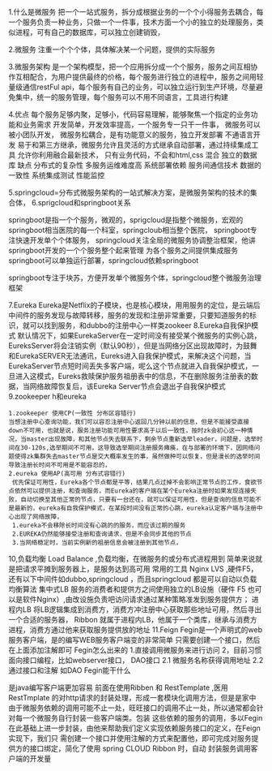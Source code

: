 1.什么是微服务
 把一个一站式服务，拆分成根据业务的一个个小得服务去耦合，每一个服务负责一种业务，只做一个一件事，技术方面一个小的独立的处理服务，类似进程，可有自己的数据库，可以独立创建销毁，

 2.微服务
  注重一个个个体，具体解决某一个问题，提供的实际服务

 3.微服务架构
 是一个架构模型，把一个应用拆分成一个个服务，服务之间互相协作互相配合，为用户提供最终的价格，每个服务进行独立的进程中，服务之间用轻量级通信restFul api，每个服务有自己的业务，可以独立运行到生产环境，尽量避免集中，统一的服务管理，每个服务可以不用不同语言，工具进行构建

 4.优点
  每个服务足够内聚，足够小，代码容易理解，能够聚焦一个指定的业务功能和业务需求
  开发简单，开发效率提高，一个服务专一只干一件事，
  微服务可以被小团队开发，
  微服务松耦合，是有功能意义的服务，独立开发部署
  不通语言开发
  易于和第三方继承，微服务允许且灵活的方式继承自动部署，通过持续集成工具
  允许你利用融合最新技术，
  只有业务代码，不会和html,css 混合
  独立的数据库
 缺点
 分布式的复杂性
 多服务运维难度高
 系统部署依赖
 服务间通信技术
 数据的一致性
 系统集成测试
 性能监控

 5.springcloud=分布式微服务架构的一站式解决方案，是微服务架构的技术的集合体，
 6.sprigcloud和springboot关系

   springboot是指一个个服务，微观的，sprigcloud是指整个微服务，宏观的
   springboot相当医院的每一个科室，springcloub相当整个医院，
  springboot专注快速开发单个个体服务，
  springcloud关注全局的微服务协调整治框架，他讲springboot开发的一个个服务整个起来管理
  为各个服务之间提供集成服务
  springboot可以单独运行部署，springcloud依赖springboot

  springboot专注于块苏，方便开发单个微服务个体，springcloud整个微服务治理框架
 
  7.Eureka
  Eureka是Netflix的子模块，也是核心模块，用用服务的定位，是云端后中间件的服务发现与故障转移，服务的发现和注册非常重要，只要知道服务的标识，就可以找到服务，和dubbo的注册中心一样类zookeer
  8.Eureka自我保护模式
   默认情况下，如果EurekaServer在一定时间没有接受某个微服务的实例心跳，EureksServer将会注销实例（默认90秒），但是当网络分区出现故障时，为鼓舞和EurekaSERVER无法通讯，Eureks进入自我保护模式，来解决这个问题，当EurekaServer节点短时间丢失多客户端，呢么这个节点就进入自我保护模式，一旦进入这模式，Eureks救赎保护服务祖册表中的信息，不在删除服务注册表的数据，当网络故障恢复后，该Eureka Server节点会退出子自我保护模式
   9.zookeeper h和eureka

    1.zookeeper 使用CP(一致性 分布区容错行)
    当想注册中心查询功能，我们可以容忍注册中心返回几分钟以前的信息，但是不能接受直接down不可用，也就是说，服务注册功能可用性要求高于以后一致性，按时zk会初心这一种情况，当master出现故障，和其他节点失去联系下，剩余节点重新选举leader，问题是，选举时间在30-120s,选举期间不可用，这导致选举期间注册服务瘫痪，在与部署的环境下，因网络问题使得zk集群失去master节点是交大概率发生的事，虽然做种可以恢复，但是漫长的选举时间导致注册长时间不可用是不能容忍的，
    2.eureka 使用AP(高可用 分布式容错行)
     优先保证可用性，Eureka各个节点都是平等，结果几点过掉不会影响正常节点的工作，食欲节点依然可以提供注册，和查询服务，而Eureka的客户端在某个Eureka注册时如果发现连接失败，自动切换至其他正常的节点，只要有一台还在，就可以保证可用性，但是查询的信息可能不是最新的，eureka有自我保护模式，在某段时间没有正常的心跳，eureka认定客户端与注册中心出现了网络故障，
     1.eureka不会移除长时间没有心跳的的服务，而应该过期的服务
     2.EUREKA仍然能够接受注册和查询请求，但是不会同步其他的节点
     3.当网络稳定时，当前实例新的祖册信息会被注册到其他节点，
  10,负载均衡
    Load Balance ,负载均衡，在微服务的或分布式进程用到
    简单来说就是把请求平摊到服务器上，是服务达到高可用
    常用的工具 Nginx LVS ,硬件F5，
    还有以下中间件如dubbo,springcloud ，而且springcloud 都是可以自动以负载均衡算法
   集中式LB
     服务的消费者和提供方之间使用独立的LB设施（硬件 F5 也可以是软件Nginx）,由改设施负责吧访问请求通过某种策略准发到服务提供方；
   进程内LB
   将LB逻辑集成到消费方，消费方冲注册中心获取那些地址可用，然后寻出一个合适的服务器，
   Ribbon 就属于进程内LB，他属于一个类库，继承与消费方进程，消费方通过他来获取服务提供放的地址
  11.Feign
   Fegin是一个声明式的web服务客户端，是的编写WEB服务客户端变的非常简单
   只需要创建一个接口，然后在上面添加注解即可
    Fegin怎么出来的
    1.直接调用微服务来进行访问
    2，目前习惯面向接口编程，比如webserver接口， DAO接口
      2.1 微服务名称获得调用地址
      2.2 通过接口和注解
        如DAO
   Fegin能干什么

   是java编写客户端更加容易
   前面在使用Ribben 和 RestTemplate ,医用RestTmplate 的对http请求的封装处理，形成一套模块化调用方法，但是是家中
   由于微服务依赖的调用可能不止一处，旺旺接口的调用不止一处，所以通常都会针对每一个微服务自行封装一些客户端类。包装
   这些依赖的服务的调用，多以Fegin在此基础上进一步封装，由他来帮助我们定义实现依赖服务接口的定义，在Feign实现下，我们只
   需创建一个接口并使用注解的方式来配置他，即可完成对服务提供方的接口绑定，简化了使用 spring CLOUD Ribbon 时，自动
   封装服务调用客户端的开发量
   




































